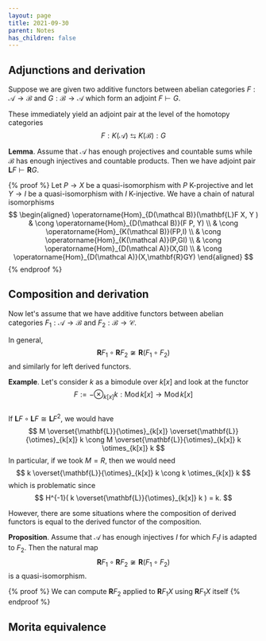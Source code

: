 ```yaml
---
layout: page
title: 2021-09-30
parent: Notes
has_children: false
---
```


## Adjunctions and derivation

Suppose we are given two additive functors between abelian categories 
$F: \mathcal A \to \mathcal B$ and $G: \mathcal B \to \mathcal A$ 
which form an adjoint $F \vdash G$. 

These immediately yield an adjoint pair at the level of the homotopy 
categories
$$
    F: K(\mathcal A) \leftrightarrows K(\mathcal B) : G
$$

**Lemma**. Assume that $\mathcal A$ has enough projectives and 
countable sums while $\mathcal B$ has enough injectives and countable 
products. Then we have adjoint pair $\mathbf{L}F \vdash \mathbf{R}G$. 

{% proof %}
Let $P \to X$ be a quasi-isomorphism with $P$ K-projective and 
let $Y \to I$ be a quasi-isomorphism with $I$ K-injective. 
We have a chain of natural isomorphisms
$$
    \begin{aligned}
        \operatorname{Hom}_{D(\mathcal B)}(\mathbf{L}F X, Y ) & \cong
        \operatorname{Hom}_{D(\mathcal B)}(F P, Y) \\
        & \cong \operatorname{Hom}_{K(\mathcal B)}(FP,I) \\
        & \cong \operatorname{Hom}_{K(\mathcal A)}(P,GI) \\
        & \cong \operatorname{Hom}_{D(\mathcal A)}(X,GI) \\
        & \cong \operatorname{Hom}_{D(\mathcal A)}(X,\mathbf{R}GY)
    \end{aligned}
$$
{% endproof %}

## Composition and derivation

Now let's assume that we have additive functors between abelian 
categories $F_1: \mathcal A \to \mathcal B$ and $F_2: \mathcal B 
\to \mathcal C$. 

In general, 
$$
    \mathbf{R}F_1 \circ \mathbf{R}F_2 \not \cong \mathbf{R}(F_1 \circ F_2)
$$
and similarly for left derived functors. 

**Example**. Let's consider $k$ as a bimodule over $k[x]$ and look at the 
functor 
$$
    F := - \otimes_{k[x]} k : \operatorname{Mod} k[x] \to \operatorname{Mod} k[x]
$$  
If $\mathbf{L}F \circ \mathbf{L}F \cong \mathbf{L} F^2$, we would have 
$$
    M \overset{\mathbf{L}}{\otimes}_{k[x]} \overset{\mathbf{L}}{\otimes}_{k[x]} k 
    \cong M \overset{\mathbf{L}}{\otimes}_{k[x]} k \otimes_{k[x]} k
$$
In particular, if we took $M = R$, then we would need
$$
    k \overset{\mathbf{L}}{\otimes}_{k[x]} k \cong k \otimes_{k[x]} k
$$
which is problematic since 
$$
    H^{-1}( k \overset{\mathbf{L}}{\otimes}_{k[x]} k ) = k. 
$$

However, there are some situations where the composition of derived 
functors is equal to the derived functor of the composition. 

**Proposition**. Assume that $\mathcal A$ has enough injectives $I$ for 
which $F_1I$ is adapted to $F_2$. Then the natural map 
$$
    \mathbf{R}F_1 \circ \mathbf{R}F_2 \not \cong \mathbf{R}(F_1 \circ F_2)
$$
is a quasi-isomorphism.

{% proof %}
We can compute $\mathbf{R}F_2$ applied to $\mathbf{R}F_1 X$ using 
$\mathbf{R}F_1 X$ itself 
{% endproof %}



## Morita equivalence